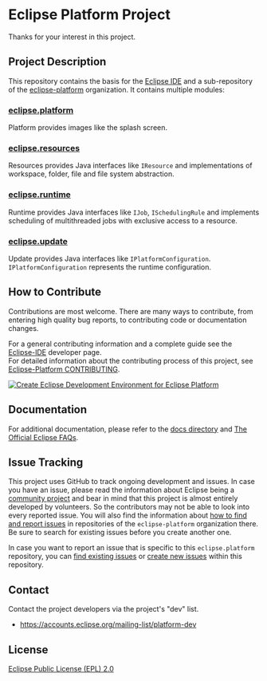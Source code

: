 # Eclipse Platform Project

Thanks for your interest in this project.


## Project Description

This repository contains the basis for the [Eclipse IDE](https://www.eclipse.org/eclipseide/) and a sub-repository of the [eclipse-platform](https://github.com/eclipse-platform) organization. 
It contains multiple modules:

### [eclipse.platform](https://github.com/eclipse-platform/eclipse.platform/tree/master/platform)
Platform provides images like the splash screen.

### [eclipse.resources](https://github.com/eclipse-platform/eclipse.platform/tree/master/resources)
Resources provides Java interfaces like `IResource` and implementations of workspace, folder, file and file system abstraction.

### [eclipse.runtime](https://github.com/eclipse-platform/eclipse.platform/tree/master/runtime) 
Runtime provides Java interfaces like `IJob`, `ISchedulingRule` and implements scheduling of multithreaded jobs with exclusive access to a resource.

### [eclipse.update](https://github.com/eclipse-platform/eclipse.platform/tree/master/update)
Update provides Java interfaces like `IPlatformConfiguration`. `IPlatformConfiguration` represents the runtime configuration.


## How to Contribute

Contributions are most welcome. There are many ways to contribute, from entering high quality bug reports, to contributing code or documentation changes.

For a general contributing information and a complete guide see the [Eclipse-IDE](https://github.com/eclipse-ide) developer page.<br>
For detailed information about the contributing process of this project, see [Eclipse-Platform CONTRIBUTING](https://github.com/eclipse-platform/.github/blob/main/CONTRIBUTING.md).

[![Create Eclipse Development Environment for Eclipse Platform](https://download.eclipse.org/oomph/www/setups/svg/Eclipse_Platform.svg)](
https://www.eclipse.org/setups/installer/?url=https://raw.githubusercontent.com/eclipse-platform/eclipse.platform/master/releng/org.eclipse.platform.setup/PlatformConfiguration.setup&show=true
"Click to open Eclipse-Installer Auto Launch or drag into your running installer")

## Documentation

For additional documentation, please refer to the [docs directory](./docs) and [The Official Eclipse FAQs](./docs/FAQ/The_Official_Eclipse_FAQs.md).


## Issue Tracking

This project uses GitHub to track ongoing development and issues. In case you have an issue, please read the information about Eclipse being a [community project](https://github.com/eclipse-platform#community) and bear in mind that this project is almost entirely developed by volunteers. So the contributors may not be able to look into every reported issue. You will also find the information about [how to find and report issues](https://github.com/eclipse-platform#reporting-issues) in repositories of the `eclipse-platform` organization there. Be sure to search for existing issues before you create another one.

In case you want to report an issue that is specific to this `eclipse.platform` repository, you can [find existing issues](https://github.com/eclipse-platform/eclipse.platform/issues) or [create new issues](https://github.com/eclipse-platform/eclipse.platform/issues/new) within this repository.


## Contact

Contact the project developers via the project's "dev" list.

- <https://accounts.eclipse.org/mailing-list/platform-dev>


## License

[Eclipse Public License (EPL) 2.0](https://www.eclipse.org/legal/epl-2.0/)
